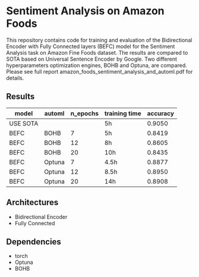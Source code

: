 # Sentiment Analysis on Amazon Foods
This repository contains code for training and evaluation of the Bidirectional Encoder with Fully Connected layers (BEFC) model for the Sentiment Analysis task on Amazon Fine Foods dataset. The results are compared to SOTA based on Universal Sentence Encoder by Google. Two different hyperparameters optimization engines, BOHB and Optuna, are compared. Please see full report amazon_foods_sentiment_analysis_and_automl.pdf for details.

## Results

|   model  | automl | n_epochs | training time | accuracy |
|----------|--------|----------|---------------|----------|
| USE SOTA |        |          | 5h            | 0.9050   |
| BEFC     | BOHB   | 7        | 5h            | 0.8419   |
| BEFC     | BOHB   | 12       | 8h            | 0.8605   |
| BEFC     | BOHB   | 20       | 10h           | 0.8435   |
| BEFC     | Optuna | 7        | 4.5h          | 0.8877   |
| BEFC     | Optuna | 12       | 8.5h          | 0.8950   |
| BEFC     | Optuna | 20       | 14h           | 0.8908   |


## Architectures
* Bidirectional Encoder
* Fully Connected

## Dependencies
* torch
* Optuna
* BOHB
